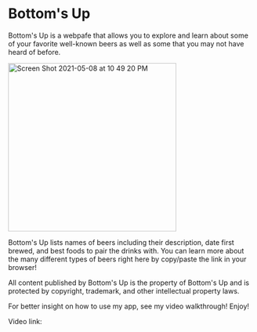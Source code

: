  # Bottom's Up 
                                                                   

Bottom's Up is a webpafe that allows you to explore and learn about some of your favorite well-known beers as well as some that you may not have heard of before.

<img width="343" alt="Screen Shot 2021-05-08 at 10 49 20 PM" src="https://user-images.githubusercontent.com/67647836/117559010-ab6ec380-b04f-11eb-9fea-bda94245a1fa.png">


Bottom's Up lists names of beers including their description, date first brewed, and best foods to pair the drinks with. You can learn more about the many different types of beers right here by copy/paste the link in your browser!

All content published by Bottom's Up is the property of Bottom's Up and is protected by copyright, trademark, and other intellectual property laws.

For better insight on how to use my app, see my video walkthrough! Enjoy!

Video link:
